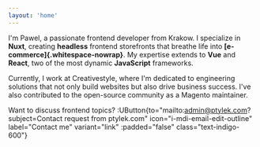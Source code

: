 ```yaml
---
layout: 'home'
---
```


I'm Pawel, a passionate frontend developer from Krakow. I specialize in **Nuxt**, creating **headless** frontend storefronts that breathe life into **[e-commerce]{.whitespace-nowrap}**. My expertise extends to **Vue** and **React**, two of the most dynamic **JavaScript** frameworks.

Currently, I work at Creativestyle, where I'm dedicated to engineering solutions that not only build websites but also drive business success. I've also contributed to the open-source community as a Magento maintainer.

Want to discuss frontend topics?
:UButton{to="mailto:admin@ptylek.com?subject=Contact request from ptylek.com" icon="i-mdi-email-edit-outline" label="Contact me" variant="link" :padded="false" class="text-indigo-600"}
